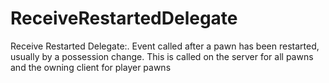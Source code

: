 # ReceiveRestartedDelegate

Receive Restarted Delegate:. Event called after a pawn has been restarted, usually by a possession change. This is called on the server for all pawns and the owning client for player pawns

